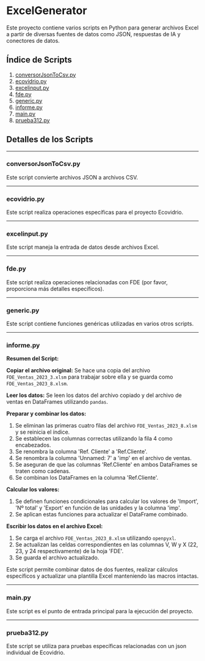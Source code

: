 # ExcelGenerator

Este proyecto contiene varios scripts en Python para generar archivos Excel a partir de diversas fuentes de datos como JSON, respuestas de IA y conectores de datos.

## Índice de Scripts

1. [conversorJsonToCsv.py](#conversorjsontocsvpy)
2. [ecovidrio.py](#ecovidriopy)
3. [excelinput.py](#excelinputpy)
4. [fde.py](#fdepy)
5. [generic.py](#genericpy)
6. [informe.py](#informepy)
7. [main.py](#mainpy)
8. [prueba312.py](#prueba312py)

## Detalles de los Scripts

---

### conversorJsonToCsv.py
Este script convierte archivos JSON a archivos CSV.

---

### ecovidrio.py
Este script realiza operaciones específicas para el proyecto Ecovidrio.

---

### excelinput.py
Este script maneja la entrada de datos desde archivos Excel.

---

### fde.py
Este script realiza operaciones relacionadas con FDE (por favor, proporciona más detalles específicos).

---

### generic.py
Este script contiene funciones genéricas utilizadas en varios otros scripts.

---

### informe.py
**Resumen del Script:**

**Copiar el archivo original:**
Se hace una copia del archivo `FDE_Ventas_2023_3.xlsm` para trabajar sobre ella y se guarda como `FDE_Ventas_2023_8.xlsm`.

**Leer los datos:**
Se leen los datos del archivo copiado y del archivo de ventas en DataFrames utilizando `pandas`.

**Preparar y combinar los datos:**
1. Se eliminan las primeras cuatro filas del archivo `FDE_Ventas_2023_8.xlsm` y se reinicia el índice.
2. Se establecen las columnas correctas utilizando la fila 4 como encabezados.
3. Se renombra la columna 'Ref. Cliente' a 'Ref.Cliente'.
4. Se renombra la columna 'Unnamed: 7' a 'imp' en el archivo de ventas.
5. Se aseguran de que las columnas 'Ref.Cliente' en ambos DataFrames se traten como cadenas.
6. Se combinan los DataFrames en la columna 'Ref.Cliente'.

**Calcular los valores:**
1. Se definen funciones condicionales para calcular los valores de 'Import', 'Nº total' y 'Export' en función de las unidades y la columna 'imp'.
2. Se aplican estas funciones para actualizar el DataFrame combinado.

**Escribir los datos en el archivo Excel:**
1. Se carga el archivo `FDE_Ventas_2023_8.xlsm` utilizando `openpyxl`.
2. Se actualizan las celdas correspondientes en las columnas V, W y X (22, 23, y 24 respectivamente) de la hoja 'FDE'.
3. Se guarda el archivo actualizado.

Este script permite combinar datos de dos fuentes, realizar cálculos específicos y actualizar una plantilla Excel manteniendo las macros intactas.

---

### main.py
Este script es el punto de entrada principal para la ejecución del proyecto.

---

### prueba312.py
Este script se utiliza para pruebas específicas relacionadas con un json individual de Ecovidrio.
